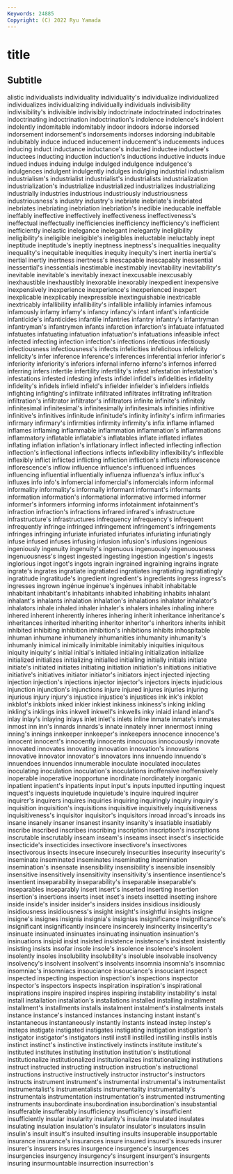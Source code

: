 ```yaml
---
Keywords: 24885
Copyright: (C) 2022 Ryu Yamada
---
```



# title

## Subtitle
alistic individualists individuality individuality's individualize individualized
individualizes individualizing individually individuals indivisibility indivisibility's indivisible indivisibly indoctrinate indoctrinated
indoctrinates indoctrinating indoctrination indoctrination's indolence indolence's indolent indolently indomitable indomitably
indoor indoors indorse indorsed indorsement indorsement's indorsements indorses indorsing indubitable
indubitably induce induced inducement inducement's inducements induces inducing induct inductance
inductance's inducted inductee inductee's inductees inducting induction induction's inductions inductive
inducts indue indued indues induing indulge indulged indulgence indulgence's indulgences
indulgent indulgently indulges indulging industrial industrialism industrialism's industrialist industrialist's industrialists
industrialization industrialization's industrialize industrialized industrializes industrializing industrially industries industrious industriously
industriousness industriousness's industry industry's inebriate inebriate's inebriated inebriates inebriating inebriation
inebriation's inedible ineducable ineffable ineffably ineffective ineffectively ineffectiveness ineffectiveness's ineffectual
ineffectually inefficiencies inefficiency inefficiency's inefficient inefficiently inelastic inelegance inelegant inelegantly
ineligibility ineligibility's ineligible ineligible's ineligibles ineluctable ineluctably inept ineptitude ineptitude's
ineptly ineptness ineptness's inequalities inequality inequality's inequitable inequities inequity inequity's
inert inertia inertia's inertial inertly inertness inertness's inescapable inescapably inessential
inessential's inessentials inestimable inestimably inevitability inevitability's inevitable inevitable's inevitably inexact
inexcusable inexcusably inexhaustible inexhaustibly inexorable inexorably inexpedient inexpensive inexpensively inexperience
inexperience's inexperienced inexpert inexplicable inexplicably inexpressible inextinguishable inextricable inextricably infallibility
infallibility's infallible infallibly infamies infamous infamously infamy infamy's infancy infancy's
infant infant's infanticide infanticide's infanticides infantile infantries infantry infantry's infantryman
infantryman's infantrymen infants infarction infarction's infatuate infatuated infatuates infatuating infatuation
infatuation's infatuations infeasible infect infected infecting infection infection's infections infectious
infectiously infectiousness infectiousness's infects infelicities infelicitous infelicity infelicity's infer inference
inference's inferences inferential inferior inferior's inferiority inferiority's inferiors infernal inferno
inferno's infernos inferred inferring infers infertile infertility infertility's infest infestation
infestation's infestations infested infesting infests infidel infidel's infidelities infidelity infidelity's
infidels infield infield's infielder infielder's infielders infields infighting infighting's infiltrate
infiltrated infiltrates infiltrating infiltration infiltration's infiltrator infiltrator's infiltrators infinite infinite's
infinitely infinitesimal infinitesimal's infinitesimally infinitesimals infinities infinitive infinitive's infinitives infinitude
infinitude's infinity infinity's infirm infirmaries infirmary infirmary's infirmities infirmity infirmity's
infix inflame inflamed inflames inflaming inflammable inflammation inflammation's inflammations inflammatory
inflatable inflatable's inflatables inflate inflated inflates inflating inflation inflation's inflationary
inflect inflected inflecting inflection inflection's inflectional inflections inflects inflexibility inflexibility's
inflexible inflexibly inflict inflicted inflicting infliction infliction's inflicts inflorescence inflorescence's
inflow influence influence's influenced influences influencing influential influentially influenza influenza's
influx influx's influxes info info's infomercial infomercial's infomercials inform informal
informality informality's informally informant informant's informants information information's informational informative
informed informer informer's informers informing informs infotainment infotainment's infraction infraction's
infractions infrared infrared's infrastructure infrastructure's infrastructures infrequency infrequency's infrequent infrequently
infringe infringed infringement infringement's infringements infringes infringing infuriate infuriated infuriates
infuriating infuriatingly infuse infused infuses infusing infusion infusion's infusions ingenious
ingeniously ingenuity ingenuity's ingenuous ingenuously ingenuousness ingenuousness's ingest ingested ingesting
ingestion ingestion's ingests inglorious ingot ingot's ingots ingrain ingrained ingraining
ingrains ingrate ingrate's ingrates ingratiate ingratiated ingratiates ingratiating ingratiatingly ingratitude
ingratitude's ingredient ingredient's ingredients ingress ingress's ingresses ingrown ingénue ingénue's
ingénues inhabit inhabitable inhabitant inhabitant's inhabitants inhabited inhabiting inhabits inhalant
inhalant's inhalants inhalation inhalation's inhalations inhalator inhalator's inhalators inhale inhaled
inhaler inhaler's inhalers inhales inhaling inhere inhered inherent inherently inheres
inhering inherit inheritance inheritance's inheritances inherited inheriting inheritor inheritor's inheritors
inherits inhibit inhibited inhibiting inhibition inhibition's inhibitions inhibits inhospitable inhuman
inhumane inhumanely inhumanities inhumanity inhumanity's inhumanly inimical inimically inimitable inimitably
iniquities iniquitous iniquity iniquity's initial initial's initialed initialing initialization initialize
initialized initializes initializing initialled initialling initially initials initiate initiate's initiated
initiates initiating initiation initiation's initiations initiative initiative's initiatives initiator initiator's
initiators inject injected injecting injection injection's injections injector injector's injectors
injects injudicious injunction injunction's injunctions injure injured injures injuries injuring
injurious injury injury's injustice injustice's injustices ink ink's inkblot inkblot's
inkblots inked inkier inkiest inkiness inkiness's inking inkling inkling's inklings
inks inkwell inkwell's inkwells inky inlaid inland inland's inlay inlay's
inlaying inlays inlet inlet's inlets inline inmate inmate's inmates inmost
inn inn's innards innards's innate innately inner innermost inning inning's
innings innkeeper innkeeper's innkeepers innocence innocence's innocent innocent's innocently innocents
innocuous innocuously innovate innovated innovates innovating innovation innovation's innovations innovative
innovator innovator's innovators inns innuendo innuendo's innuendoes innuendos innumerable inoculate
inoculated inoculates inoculating inoculation inoculation's inoculations inoffensive inoffensively inoperable inoperative
inopportune inordinate inordinately inorganic inpatient inpatient's inpatients input input's inputs
inputted inputting inquest inquest's inquests inquietude inquietude's inquire inquired inquirer
inquirer's inquirers inquires inquiries inquiring inquiringly inquiry inquiry's inquisition inquisition's
inquisitions inquisitive inquisitively inquisitiveness inquisitiveness's inquisitor inquisitor's inquisitors inroad inroad's
inroads ins insane insanely insaner insanest insanity insanity's insatiable insatiably
inscribe inscribed inscribes inscribing inscription inscription's inscriptions inscrutable inscrutably inseam
inseam's inseams insect insect's insecticide insecticide's insecticides insectivore insectivore's insectivores
insectivorous insects insecure insecurely insecurities insecurity insecurity's inseminate inseminated inseminates
inseminating insemination insemination's insensate insensibility insensibility's insensible insensibly insensitive insensitively
insensitivity insensitivity's insentience insentience's insentient inseparability inseparability's inseparable inseparable's inseparables
inseparably insert insert's inserted inserting insertion insertion's insertions inserts inset
inset's insets insetted insetting inshore inside inside's insider insider's insiders
insides insidious insidiously insidiousness insidiousness's insight insight's insightful insights insigne
insigne's insignes insignia insignia's insignias insignificance insignificance's insignificant insignificantly insincere
insincerely insincerity insincerity's insinuate insinuated insinuates insinuating insinuation insinuation's insinuations
insipid insist insisted insistence insistence's insistent insistently insisting insists insofar
insole insole's insolence insolence's insolent insolently insoles insolubility insolubility's insoluble
insolvable insolvency insolvency's insolvent insolvent's insolvents insomnia insomnia's insomniac insomniac's
insomniacs insouciance insouciance's insouciant inspect inspected inspecting inspection inspection's inspections
inspector inspector's inspectors inspects inspiration inspiration's inspirational inspirations inspire inspired
inspires inspiring instability instability's instal install installation installation's installations installed
installing installment installment's installments installs instalment instalment's instalments instals instance
instance's instanced instances instancing instant instant's instantaneous instantaneously instantly instants
instead instep instep's insteps instigate instigated instigates instigating instigation instigation's
instigator instigator's instigators instil instill instilled instilling instills instils instinct
instinct's instinctive instinctively instincts institute institute's instituted institutes instituting institution
institution's institutional institutionalize institutionalized institutionalizes institutionalizing institutions instruct instructed instructing
instruction instruction's instructional instructions instructive instructively instructor instructor's instructors instructs
instrument instrument's instrumental instrumental's instrumentalist instrumentalist's instrumentalists instrumentality instrumentality's instrumentals
instrumentation instrumentation's instrumented instrumenting instruments insubordinate insubordination insubordination's insubstantial insufferable
insufferably insufficiency insufficiency's insufficient insufficiently insular insularity insularity's insulate insulated
insulates insulating insulation insulation's insulator insulator's insulators insulin insulin's insult
insult's insulted insulting insults insuperable insupportable insurance insurance's insurances insure
insured insured's insureds insurer insurer's insurers insures insurgence insurgence's insurgences
insurgencies insurgency insurgency's insurgent insurgent's insurgents insuring insurmountable insurrection insurrection's
